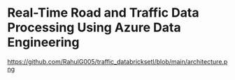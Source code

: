 # Real-Time Road and Traffic Data Processing Using Azure Data Engineering

https://github.com/RahulG005/traffic_databricksetl/blob/main/architecture.png
